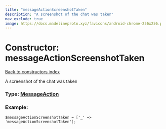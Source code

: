 ```yaml
---
title: "messageActionScreenshotTaken"
description: "A screenshot of the chat was taken"
nav_exclude: true
image: https://docs.madelineproto.xyz/favicons/android-chrome-256x256.png
---
```

# Constructor: messageActionScreenshotTaken  
[Back to constructors index](/API_docs/constructors/index.html)



A screenshot of the chat was taken




### Type: [MessageAction](/API_docs/types/MessageAction.html)


### Example:

```
$messageActionScreenshotTaken = ['_' => 'messageActionScreenshotTaken'];
```  
